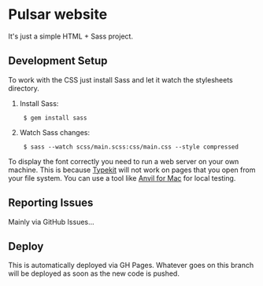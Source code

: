 Pulsar website
==============

It's just a simple HTML + Sass project.

Development Setup
-----------------

To work with the CSS just install Sass and let it watch the stylesheets directory.

1. Install Sass:

        $ gem install sass

2. Watch Sass changes:

        $ sass --watch scss/main.scss:css/main.css --style compressed

To display the font correctly you need to run a web server on your own machine. This is because [Typekit](https://typekit.com) will not work on pages that you open from your file system. You can use a tool like [Anvil for Mac](http://anvilformac.com) for local testing.

Reporting Issues
----------------

Mainly via GitHub Issues...

Deploy
------

This is automatically deployed via GH Pages. Whatever goes on this branch will be deployed as soon as the new code is pushed.
